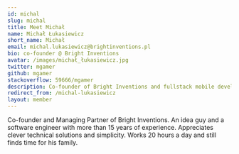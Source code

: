 ```yaml
---
id: michal
slug: michal
title: Meet Michał
name: Michał Łukasiewicz
short_name: Michał
email: michal.lukasiewicz@brightinventions.pl
bio: co-founder @ Bright Inventions
avatar: /images/michał_łukasiewicz.jpg
twitter: mgamer
github: mgamer
stackoverflow: 59666/mgamer
description: Co-founder of Bright Inventions and fullstack mobile developer
redirect_from: /michal-lukasiewicz
layout: member
---
```


Co-founder and Managing Partner of Bright Inventions. An idea guy and a software engineer with more than 15 years of experience. Appreciates clever technical solutions and simplicity. Works 20 hours a day and still finds time for his family.
